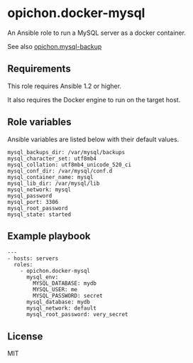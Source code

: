 # opichon.docker-mysql

An Ansible role to run a MySQL server as a docker container.

See also [opichon.mysql-backup](https://galaxy.ansible.com/opichon/mysql-backup/)

## Requirements

This role requires Ansible 1.2 or higher.

It also requires the Docker engine to run on the target host.

## Role variables

Ansible variables are listed below with their default values.

```
mysql_backups_dir: /var/mysql/backups
mysql_character_set: utf8mb4
mysql_collation: utf8mb4_unicode_520_ci
mysql_conf_dir: /var/mysql/conf.d
mysql_container_name: mysql
mysql_lib_dir: /var/mysql/lib
mysql_network: mysql
mysql_password
mysql_port: 3306
mysql_root_password
mysql_state: started
```

## Example playbook

```
---
- hosts: servers
  roles:
  	- opichon.docker-mysql
  	  mysql_env:
  	  	MYSQL_DATABASE: mydb
  	  	MYSQL_USER: me
  	  	MYSQL_PASSWORD: secret
  	  mysql_database: mydb
  	  mysql_network: default
  	  mysql_root_password: very_secret
```

## License

MIT

